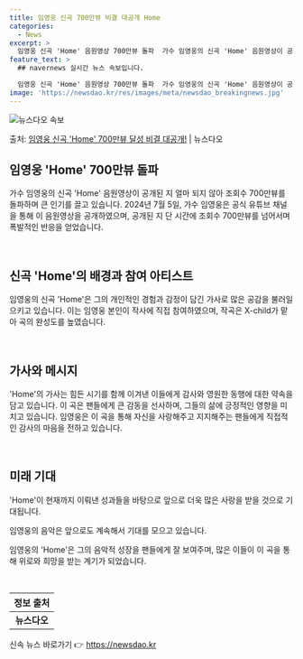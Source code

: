 ```yaml
---
title: 임영웅 신곡 700만뷰 비결 대공개 Home
categories:
  - News
excerpt: >
  임영웅 신곡 'Home' 음원영상 700만뷰 돌파  가수 임영웅의 신곡 'Home' 음원영상이 공개된 지 얼…
feature_text: >
  ## navernews 실시간 뉴스 속보입니다.

  임영웅 신곡 'Home' 음원영상 700만뷰 돌파  가수 임영웅의 신곡 'Home' 음원영상이 공개된 지 얼…
image: 'https://newsdao.kr/res/images/meta/newsdao_breakingnews.jpg'
---
```


![뉴스다오 속보](https://newsdao.kr/res/images/meta/newsdao_breakingnews.jpg)

<p>출처: <a href="https://newsdao.kr/4653" rel="dofollow">임영웅 신곡 'Home' 700만뷰 달성 비결 대공개!</a> | 뉴스다오</p>

<h2 data-ke-size="size26">임영웅 'Home' 700만뷰 돌파</h2>
가수 임영웅의 신곡 'Home' 음원영상이 공개된 지 얼마 되지 않아 조회수 700만뷰를 돌파하며 큰 인기를 끌고 있습니다. 2024년 7월 5일, 가수 임영웅은 공식 유튜브 채널을 통해 이 음원영상을 공개하였으며, 공개된 지 단 시간에 조회수 700만뷰를 넘어서며 폭발적인 반응을 얻었습니다.

<p data-ke-size="size16">&nbsp;</p>

<h2 data-ke-size="size24">신곡 'Home'의 배경과 참여 아티스트</h2>
임영웅의 신곡 'Home'은 그의 개인적인 경험과 감정이 담긴 가사로 많은 공감을 불러일으키고 있습니다. 이는 임영웅 본인이 작사에 직접 참여하였으며, 작곡은 X-child가 맡아 곡의 완성도를 높였습니다. 

<p data-ke-size="size16">&nbsp;</p>

<h2 data-ke-size="size24">가사와 메시지</h2>
'Home'의 가사는 힘든 시기를 함께 이겨낸 이들에게 감사와 영원한 동행에 대한 약속을 담고 있습니다. 이 곡은 팬들에게 큰 감동을 선사하며, 그들의 삶에 긍정적인 영향을 미치고 있습니다. 임영웅은 이 곡을 통해 자신을 사랑해주고 지지해주는 팬들에게 직접적인 감사의 마음을 전하고 있습니다.

<p data-ke-size="size16">&nbsp;</p>

<h2 data-ke-size="size24">미래 기대</h2>
'Home'이 현재까지 이뤄낸 성과들을 바탕으로 앞으로 더욱 많은 사랑을 받을 것으로 기대됩니다. 

임영웅의 음악은 앞으로도 계속해서 기대를 모으고 있습니다.

임영웅의 'Home'은 그의 음악적 성장을 팬들에게 잘 보여주며, 많은 이들이 이 곡을 통해 위로와 희망을 받는 계기가 되었습니다.

<p data-ke-size="size16">&nbsp;</p>
<table>
	<thead>
		<tr>
			<th style="text-align: center; height: 17px;"><b>정보 출처</b></th>
		</tr>
	</thead>
	<tbody>
		<tr>
			<td style="text-align: center; height: 17px;"><b>뉴스다오</b></td>
		</tr>
	</tbody>
</table> 

신속 뉴스 바로가기 👉 <a href="https://newsdao.kr" rel="dofollow">https://newsdao.kr</a>


